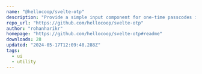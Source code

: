 ```yaml
---
name: "@hellocoop/svelte-otp"
description: "Provide a simple input component for one-time passcodes in Svelte."
repo_url: "https://github.com/hellocoop/svelte-otp"
author: "rohanharikr"
homepage: "https://github.com/hellocoop/svelte-otp#readme"
downloads: 28
updated: "2024-05-17T12:09:40.288Z"
tags: 
  - ui
  - utility
---
```

